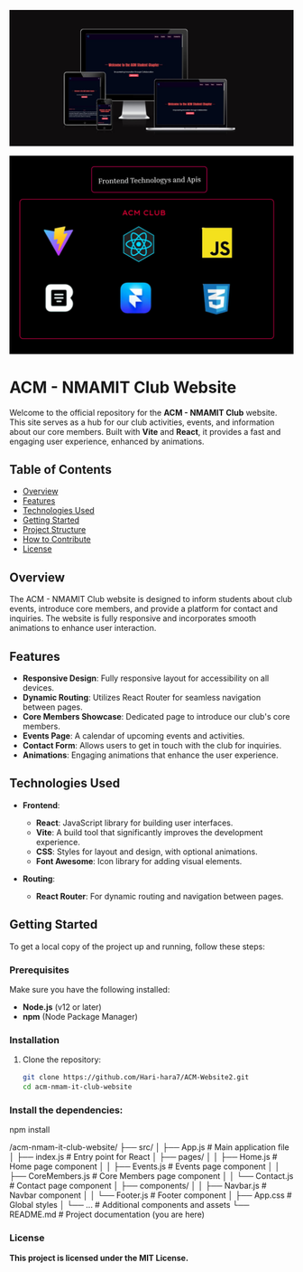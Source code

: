 <p align="center">
  <img src="acm.jpg" alt="ACM NMAMIT Club Logo"/>
</p>
<p align="center">
  <img src="banner.png" alt="ACM NMAMIT Club Logo"/>
</p>

# ACM - NMAMIT Club Website

Welcome to the official repository for the **ACM - NMAMIT Club** website. This site serves as a hub for our club activities, events, and information about our core members. Built with **Vite** and **React**, it provides a fast and engaging user experience, enhanced by animations.

## Table of Contents
- [Overview](#overview)
- [Features](#features)
- [Technologies Used](#technologies-used)
- [Getting Started](#getting-started)
- [Project Structure](#project-structure)
- [How to Contribute](#how-to-contribute)
- [License](#license)

## Overview
The ACM - NMAMIT Club website is designed to inform students about club events, introduce core members, and provide a platform for contact and inquiries. The website is fully responsive and incorporates smooth animations to enhance user interaction.

## Features
- **Responsive Design**: Fully responsive layout for accessibility on all devices.
- **Dynamic Routing**: Utilizes React Router for seamless navigation between pages.
- **Core Members Showcase**: Dedicated page to introduce our club's core members.
- **Events Page**: A calendar of upcoming events and activities.
- **Contact Form**: Allows users to get in touch with the club for inquiries.
- **Animations**: Engaging animations that enhance the user experience.

## Technologies Used
- **Frontend**:
  - **React**: JavaScript library for building user interfaces.
  - **Vite**: A build tool that significantly improves the development experience.
  - **CSS**: Styles for layout and design, with optional animations.
  - **Font Awesome**: Icon library for adding visual elements.
  
- **Routing**:
  - **React Router**: For dynamic routing and navigation between pages.

## Getting Started
To get a local copy of the project up and running, follow these steps:

### Prerequisites
Make sure you have the following installed:
- **Node.js** (v12 or later)
- **npm** (Node Package Manager)

### Installation
1. Clone the repository:
   ```bash
   git clone https://github.com/Hari-hara7/ACM-Website2.git
   cd acm-nmam-it-club-website
### Install the dependencies:
npm install



/acm-nmam-it-club-website/
├── src/
│   ├── App.js                # Main application file
│   ├── index.js              # Entry point for React
│   ├── pages/
│   │   ├── Home.js           # Home page component
│   │   ├── Events.js         # Events page component
│   │   ├── CoreMembers.js     # Core Members page component
│   │   └── Contact.js         # Contact page component
│   ├── components/
│   │   ├── Navbar.js          # Navbar component
│   │   └── Footer.js          # Footer component
│   ├── App.css                # Global styles
│   └── ...                    # Additional components and assets
└── README.md                 # Project documentation (you are here)
### License
**This project is licensed under the MIT License.**

